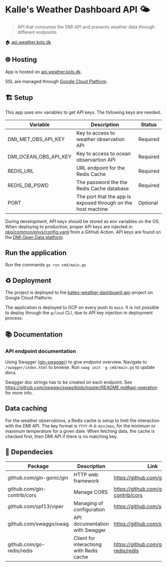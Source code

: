 # Kalle's Weather Dashboard API 🌤

> API that consumes the DMI API and presents weather data through different endpoints.

🏠 [api.weather.kols.dk](https://api.weather.kols.dk/)

## 🌐 Hosting

App is hosted on [api.weather.kols.dk](https://api.weather.kols.dk/).

SSL are managed through [Google Cloud Platform](https://console.cloud.google.com/net-services/loadbalancing/advanced/sslCertificates/list?project=kalles-weather-dashboard-api).

## 🏗 Setup

This app uses env variables to get API keys. The following keys are needed:

| **Variable**          | **Description**                                              | **Status** |
| --------------------- | ------------------------------------------------------------ | ---------- |
| DMI_MET_OBS_API_KEY   | Key to access to weather observation API                     | Required   |
| DMI_OCEAN_OBS_API_KEY | Key to access to ocean observartion API                      | Required   |
| REDIS_URL             | URL endpoint for the Redis Cache                             | Required   |
| REDIS_DB_PSWD         | The password the the Redis Cache database                    | Required   |
| PORT                  | The port that the app is exposed through on the host machine | Optional   |

During development, API keys should be stored as env variables on the OS. When deploying to production, proper API keys are injected in [pkg/common/envs/config.yaml](https://github.com/svopper/kalles_weather_dashboard_v2/blob/main/pkg/common/envs/config.yaml) from a GitHub Action. API keys are found on the [DMI Open Data platform](https://dmiapi.govcloud.dk/).

## Run the application

Run the commands `go run cmd/main.go`

## ♻️ Deployment

The project is deployed to the [kalles-weather-dashboard-api](https://console.cloud.google.com/welcome?project=kalles-weather-dashboard-api)-project on Google Cloud Platform.

The application is deployed to GCP on every push to `main`. It is not possible to deploy through the `gcloud` CLI, due to API key injection in deployment process.

## 📚 Documentation

### API endpoint documentation

Using Swagger ([gin-swagger](https://github.com/swaggo/gin-swagger)) to give endpoint overview. Navigate to `/swagger/index.html` to browse. Run `swag init -g cmd/main.go` to update docs.

Swagger doc strings has to be created on each endpoint. See https://github.com/swaggo/swag/blob/master/README.md#api-operation for more info.

## Data caching

For the weather observations, a Redis cache is setup to limit the interaction with the DMI API. The key format is `YYYY-M-D-min|max`, for the minimum or maximum temperature for a given date. When fetching data, the cache is checked first, then DMI API if there is no matching key.

## 🔗 Dependecies

| **Package**                 | **Description**                          | **Link**                            |
| --------------------------- | ---------------------------------------- | ----------------------------------- |
| github.com/gin-gonic/gin    | HTTP web framework                       | https://github.com/gin-gonic/gin    |
| github.com/gin-contrib/cors | Manage CORS                              | https://github.com/gin-contrib/cors |
| github.com/spf13/viper      | Managing of configuration                | https://github.com/spf13/viper      |
| github.com/swaggo/swag      | API documentation with Swagger           | https://github.com/swaggo/swag      |
| github.com/go-redis/redis   | Client for interactiong with Redis cache | https://github.com/go-redis/redis   |
